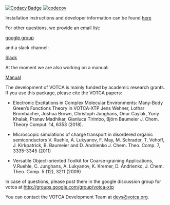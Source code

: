 [![Codacy Badge](https://api.codacy.com/project/badge/Grade/61fbe7164ec2418b9a7de20bd0453d8b)](https://app.codacy.com/app/JoshuaSBrown/xtp?utm_source=github.com&utm_medium=referral&utm_content=votca/xtp&utm_campaign=Badge_Grade_Dashboard)
[![codecov](https://codecov.io/gh/votca/xtp/branch/master/graph/badge.svg)](https://codecov.io/gh/votca/xtp)

Installation instructions and developer information can be found
[here](https://github.com/votca/votca/blob/master/share/doc/INSTALL.md)

For other questions, we provide an email list:

[google group](https://groups.google.com/forum/?hl=de#!forum/votca-xtp)

and a slack channel:

[Slack](https://votca.slack.com/messages/C7XVBE9EG/?)

At the moment we are also working on a manual:

[Manual](http://doc.votca.org/xtp-manual.pdf)

The development of VOTCA is mainly funded by academic research grants. If you
use this package, please cite the VOTCA papers:

* Electronic Excitations in Complex Molecular Environments: Many-Body Green’s
  Functions Theory in VOTCA-XTP Jens Wehner, Lothar Brombacher, Joshua Brown,
  Christoph Junghans, Onur Caylak, Yuriy Khalak, Pranav Madhikar, Gianluca
  Tirimbo, Björn Baumeier J. Chem. Theory Comput. 14, 6353 (2018).

* Microscopic simulations of charge transport in disordered organic
  semiconductors V. Ruehle, A. Lukyanov, F. May, M. Schrader, T. Vehoff, J.
  Kirkpatrick, B. Baumeier and D. Andrienko J. Chem. Theo. Comp. 7, 3335-3345
  (2011)

* Versatile Object-oriented Toolkit for Coarse-graining Applications, V.Ruehle,
  C. Junghans, A. Lukyanov, K. Kremer, D. Andrienko, J. Chem. Theo. Comp. 5
  (12), 3211 (2009)

In case of questions, please post them in the google discussion group for votca
at <http://groups.google.com/group/votca-xtp>

You can contact the VOTCA Development Team at devs@votca.org.

